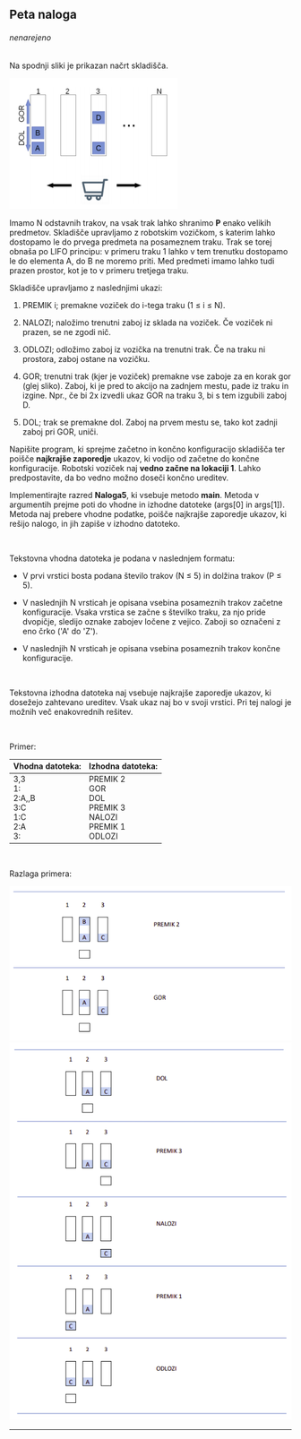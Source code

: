 ## Peta naloga
###### nenarejeno

Na spodnji sliki je prikazan načrt skladišča.

![pic1](img1.png)

Imamo N odstavnih trakov, na vsak trak lahko shranimo **P** enako velikih predmetov. Skladišče
upravljamo z robotskim vozičkom, s katerim lahko dostopamo le do prvega predmeta na
posameznem traku. Trak se torej obnaša po LIFO principu: v primeru traku 1 lahko v tem trenutku
dostopamo le do elementa A, do B ne moremo priti. Med predmeti imamo lahko tudi prazen prostor,
kot je to v primeru tretjega traku.

Skladišče upravljamo z naslednjimi ukazi:

1) PREMIK i; premakne voziček do i-tega traku (1 ≤ i ≤ N).

2) NALOZI; naložimo trenutni zaboj iz sklada na voziček. Če voziček ni prazen, se ne zgodi nič.

3) ODLOZI; odložimo zaboj iz vozička na trenutni trak. Če na traku ni prostora, zaboj ostane na
vozičku.

4) GOR; trenutni trak (kjer je voziček) premakne vse zaboje za en korak gor (glej sliko). Zaboj, ki
je pred to akcijo na zadnjem mestu, pade iz traku in izgine. Npr., če bi 2x izvedli ukaz GOR na
traku 3, bi s tem izgubili zaboj D.

5) DOL; trak se premakne dol. Zaboj na prvem mestu se, tako kot zadnji zaboj pri GOR, uniči.

Napišite program, ki sprejme začetno in končno konfiguracijo skladišča ter poišče **najkrajše
zaporedje** ukazov, ki vodijo od začetne do končne konfiguracije. Robotski voziček naj **vedno začne na
lokaciji 1**. Lahko predpostavite, da bo vedno možno doseči končno ureditev.


Implementirajte razred **Naloga5**, ki vsebuje metodo **main**. Metoda v argumentih prejme poti do
vhodne in izhodne datoteke (args[0] in args[1]). Metoda naj prebere vhodne podatke, poišče
najkrajše zaporedje ukazov, ki rešijo nalogo, in jih zapiše v izhodno datoteko.

<br>

Tekstovna vhodna datoteka je podana v naslednjem formatu:

- V prvi vrstici bosta podana število trakov (N ≤ 5) in dolžina trakov (P ≤ 5).

- V naslednjih N vrsticah je opisana vsebina posameznih trakov začetne konfiguracije. Vsaka
vrstica se začne s številko traku, za njo pride dvopičje, sledijo oznake zabojev ločene z vejico.
Zaboji so označeni z eno črko ('A' do 'Z').

- V naslednjih N vrsticah je opisana vsebina posameznih trakov končne konfiguracije.

<br>

Tekstovna izhodna datoteka naj vsebuje najkrajše zaporedje ukazov, ki dosežejo zahtevano ureditev.
Vsak ukaz naj bo v svoji vrstici. Pri tej nalogi je možnih več enakovrednih rešitev.

<br>

Primer:

| Vhodna datoteka:      | Izhodna datoteka:      |
|------------|-------------|
|3,3<br>1:<br>2:A,,B<br>3:C<br>1:C<br>2:A<br>3:|PREMIK 2<br>GOR<br>DOL<br>PREMIK 3<br>NALOZI<br>PREMIK 1<br>ODLOZI|

<br>

Razlaga primera:

![pic1](img2.png)
![pic1](img3.png)

<hr>

